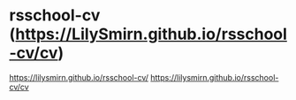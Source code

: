 # rsschool-cv (https://LilySmirn.github.io/rsschool-cv/cv)

https://lilysmirn.github.io/rsschool-cv/
https://lilysmirn.github.io/rsschool-cv/cv
